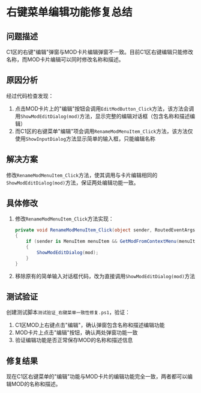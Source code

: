 # 右键菜单编辑功能修复总结

## 问题描述

C1区的右键"编辑"弹窗与MOD卡片编辑弹窗不一致。目前C1区右键编辑只能修改名称，而MOD卡片编辑可以同时修改名称和描述。

## 原因分析

经过代码检查发现：

1. 点击MOD卡片上的"编辑"按钮会调用`EditModButton_Click`方法，该方法会调用`ShowModEditDialog(mod)`方法，显示完整的编辑对话框（包含名称和描述编辑）
2. 而C1区的右键菜单"编辑"项会调用`RenameModMenuItem_Click`方法，该方法仅使用`ShowInputDialog`方法显示简单的输入框，只能编辑名称

## 解决方案

修改`RenameModMenuItem_Click`方法，使其调用与卡片编辑相同的`ShowModEditDialog(mod)`方法，保证两处编辑功能一致。

## 具体修改

1. 修改`RenameModMenuItem_Click`方法实现：
   ```csharp
   private void RenameModMenuItem_Click(object sender, RoutedEventArgs e)
   {
       if (sender is MenuItem menuItem && GetModFromContextMenu(menuItem) is Mod mod)
       {
           ShowModEditDialog(mod);
       }
   }
   ```

2. 移除原有的简单输入对话框代码，改为直接调用`ShowModEditDialog(mod)`方法

## 测试验证

创建测试脚本`测试验证_右键菜单一致性修复.ps1`，验证：

1. C1区MOD上右键点击"编辑"，确认弹窗包含名称和描述编辑功能
2. MOD卡片上点击"编辑"按钮，确认两处弹窗功能一致
3. 验证编辑功能是否正常保存MOD的名称和描述信息

## 修复结果

现在C1区右键菜单的"编辑"功能与MOD卡片的编辑功能完全一致，两者都可以编辑MOD的名称和描述。 